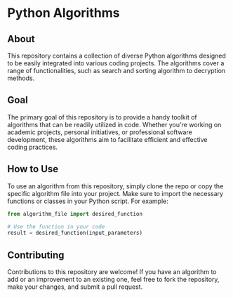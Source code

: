 # Python Algorithms

## About
This repository contains a collection of diverse Python algorithms designed to be easily integrated into various coding projects. The algorithms cover a range of functionalities, such as search and sorting algorithm to decryption methods.

## Goal
The primary goal of this repository is to provide a handy toolkit of algorithms that can be readily utilized in code. Whether you're working on academic projects, personal initiatives, or professional software development, these algorithms aim to facilitate efficient and effective coding practices.

## How to Use
To use an algorithm from this repository, simply clone the repo or copy the specific algorithm file into your project. Make sure to import the necessary functions or classes in your Python script. For example:

```python
from algorithm_file import desired_function

# Use the function in your code
result = desired_function(input_parameters)
```

## Contributing
Contributions to this repository are welcome! If you have an algorithm to add or an improvement to an existing one, feel free to fork the repository, make your changes, and submit a pull request.
